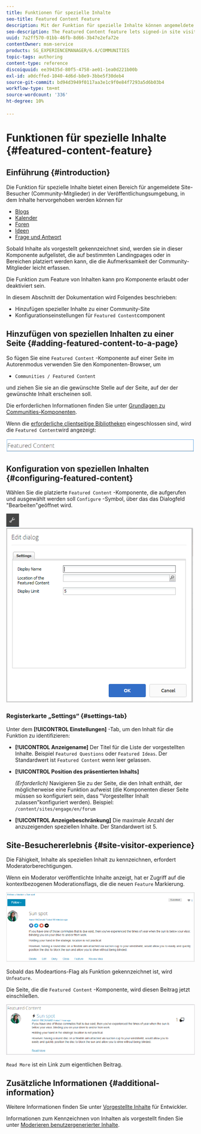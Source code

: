 ```yaml
---
title: Funktionen für spezielle Inhalte
seo-title: Featured Content Feature
description: Mit der Funktion für spezielle Inhalte können angemeldete Site-Besucher Inhalte hervorheben
seo-description: The Featured Content feature lets signed-in site visitors highlight content
uuid: 7a2ff570-01bb-46fb-8d66-3b47e2efa72e
contentOwner: msm-service
products: SG_EXPERIENCEMANAGER/6.4/COMMUNITIES
topic-tags: authoring
content-type: reference
discoiquuid: ee39435d-80f5-4758-ae01-1ea0d221b00b
exl-id: a0dcffed-1040-4d6d-b8e9-3bbe5f30deb4
source-git-commit: bd94d3949f0117aa3e1c9f0e84f7293a5d6b03b4
workflow-type: tm+mt
source-wordcount: '336'
ht-degree: 10%

---
```


# Funktionen für spezielle Inhalte {#featured-content-feature}

## Einführung {#introduction}

Die Funktion für spezielle Inhalte bietet einen Bereich für angemeldete Site-Besucher (Community-Mitglieder) in der Veröffentlichungsumgebung, in dem Inhalte hervorgehoben werden können für

* [Blogs](blog-feature.md)
* [Kalender](calendar.md)
* [Foren](forum.md)
* [Ideen](ideation-feature.md)
* [Frage und Antwort](working-with-qna.md)

Sobald Inhalte als vorgestellt gekennzeichnet sind, werden sie in dieser Komponente aufgelistet, die auf bestimmten Landingpages oder in Bereichen platziert werden kann, die die Aufmerksamkeit der Community-Mitglieder leicht erfassen.

Die Funktion zum Feature von Inhalten kann pro Komponente erlaubt oder deaktiviert sein.

In diesem Abschnitt der Dokumentation wird Folgendes beschrieben:

* Hinzufügen spezieller Inhalte zu einer Community-Site
* Konfigurationseinstellungen für `Featured Content`component

## Hinzufügen von speziellen Inhalten zu einer Seite {#adding-featured-content-to-a-page}

So fügen Sie eine `Featured Content` -Komponente auf einer Seite im Autorenmodus verwenden Sie den Komponenten-Browser, um

* `Communities / Featured Content`

und ziehen Sie sie an die gewünschte Stelle auf der Seite, auf der der gewünschte Inhalt erscheinen soll.

Die erforderlichen Informationen finden Sie unter [Grundlagen zu Communities-Komponenten](basics.md).

Wenn die [erforderliche clientseitige Bibliotheken](essentials-featured.md#essentials-for-client-side) eingeschlossen sind, wird die `Featured Content`wird angezeigt:

![chlimage_1-13](assets/chlimage_1-13.png)

## Konfiguration von speziellen Inhalten {#configuring-featured-content}

Wählen Sie die platzierte `Featured Content` -Komponente, die aufgerufen und ausgewählt werden soll `Configure` -Symbol, über das das Dialogfeld &quot;Bearbeiten&quot;geöffnet wird.

![chlimage_1-14](assets/chlimage_1-14.png) ![chlimage_1-15](assets/chlimage_1-15.png)

### Registerkarte „Settings“ {#settings-tab}

Unter dem **[!UICONTROL Einstellungen]** -Tab, um den Inhalt für die Funktion zu identifizieren:

* **[!UICONTROL Anzeigename]**
Der Titel für die Liste der vorgestellten Inhalte. Beispiel 
`Featured Questions` oder `Featured Ideas`. Der Standardwert ist `Featured Content` wenn leer gelassen.

* **[!UICONTROL Position des präsentierten Inhalts]**

   *(Erforderlich)* Navigieren Sie zu der Seite, die den Inhalt enthält, der möglicherweise eine Funktion aufweist (die Komponenten dieser Seite müssen so konfiguriert sein, dass &quot;Vorgestellter Inhalt zulassen&quot;konfiguriert werden). Beispiel: `/content/sites/engage/en/forum`

* **[!UICONTROL Anzeigebeschränkung]**
Die maximale Anzahl der anzuzeigenden speziellen Inhalte. Der Standardwert ist 5.

## Site-Besuchererlebnis {#site-visitor-experience}

Die Fähigkeit, Inhalte als speziellen Inhalt zu kennzeichnen, erfordert Moderatorberechtigungen.

Wenn ein Moderator veröffentlichte Inhalte anzeigt, hat er Zugriff auf die kontextbezogenen Moderationsflags, die die neuen `Feature` Markierung.

![chlimage_1-16](assets/chlimage_1-16.png)

Sobald das Modeartions-Flag als Funktion gekennzeichnet ist, wird `Unfeature`.

Die Seite, die die `Featured Content` -Komponente, wird diesen Beitrag jetzt einschließen.

![chlimage_1-17](assets/chlimage_1-17.png)

`Read More` ist ein Link zum eigentlichen Beitrag.

## Zusätzliche Informationen {#additional-information}

Weitere Informationen finden Sie unter [Vorgestellte Inhalte](essentials-featured.md) für Entwickler.

Informationen zum Kennzeichnen von Inhalten als vorgestellt finden Sie unter [Moderieren benutzergenerierter Inhalte](moderate-ugc.md).
